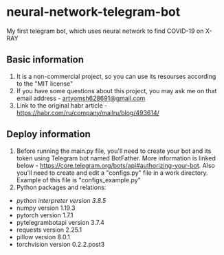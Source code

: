 # neural-network-telegram-bot
My first telegram bot, which uses neural network to find COVID-19 on X-RAY

## Basic information
1. It is a non-commercial project, so you can use its resourses according to the "MIT license"
2. If you have some questions about this project, you may ask me on that email address - artyomsh628691@gmail.com
3. Link to the original habr article - https://habr.com/ru/company/mailru/blog/493614/

## Deploy information
1. Before running the main.py file, you'll need to create your bot and its token using Telegram bot named BotFather. More information is linked below - https://core.telegram.org/bots/api#authorizing-your-bot. Also you'll need to create and edit a "configs.py" file in a work directory. Example of this file is "configs_example.py"
2. Python packages and relations: 
+ *python interpreter version 3.8.5*
+ numpy version 1.19.3
+ pytorch version 1.7.1
+ pytelegrambotapi version 3.7.4
+ requests version 2.25.1
+ pillow version 8.0.1
+ torchvision version 0.2.2.post3
